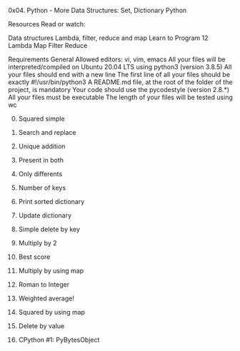 0x04. Python - More Data Structures: Set, Dictionary
Python

Resources
Read or watch:

Data structures
Lambda, filter, reduce and map
Learn to Program 12 Lambda Map Filter Reduce

Requirements
General
Allowed editors: vi, vim, emacs
All your files will be interpreted/compiled on Ubuntu 20.04 LTS using python3 (version 3.8.5)
All your files should end with a new line
The first line of all your files should be exactly #!/usr/bin/python3
A README.md file, at the root of the folder of the project, is mandatory
Your code should use the pycodestyle (version 2.8.*)
All your files must be executable
The length of your files will be tested using wc

0. Squared simple

1. Search and replace

2. Unique addition

3. Present in both

4. Only differents

5. Number of keys

6. Print sorted dictionary

7. Update dictionary

8. Simple delete by key

9. Multiply by 2

10. Best score

11. Multiply by using map

12. Roman to Integer

13. Weighted average!

14. Squared by using map

15. Delete by value

16. CPython #1: PyBytesObject
